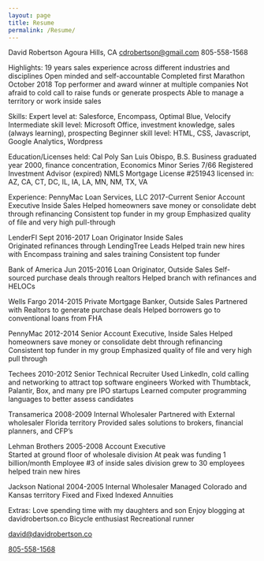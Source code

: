 ```yaml
---
layout: page
title: Resume
permalink: /Resume/
---
```

David Robertson
Agoura Hills, CA
cdrobertson@gmail.com
805-558-1568

Highlights:
19 years sales experience across different industries and disciplines
Open minded and self-accountable
Completed first Marathon October 2018
Top performer and award winner at multiple companies
Not afraid to cold call to raise funds or generate prospects
Able to manage a territory or work inside sales

Skills:
Expert level at: Salesforce, Encompass, Optimal Blue, Velocify
Intermediate skill level: Microsoft Office, investment knowledge, sales (always learning), prospecting
Beginner skill level: HTML, CSS, Javascript, Google Analytics, Wordpress

Education/Licenses held:
Cal Poly San Luis Obispo, B.S. Business graduated year 2000, finance concentration, Economics Minor
Series 7/66 Registered Investment Advisor (expired)
NMLS Mortgage License #251943 licensed in: AZ, CA, CT, DC, IL, IA, LA, MN, NM, TX, VA

Experience:
PennyMac Loan Services, LLC								                                 2017-Current
Senior Account Executive Inside Sales
Helped homeowners save money or consolidate debt through refinancing
Consistent top funder in my group
Emphasized quality of file and very high pull-through

LenderFI												Sept 2016-2017
Loan Originator	Inside Sales						
Originated refinances through LendingTree Leads
Helped train new hires with Encompass training and sales training
Consistent top funder

Bank of America				  					  		  Jun 2015-2016
Loan Originator, Outside Sales
Self-sourced purchase deals through realtors
Helped branch with refinances and HELOCs

Wells Fargo										        	 	         2014-2015
Private Mortgage Banker, Outside Sales 
Partnered with Realtors to generate purchase deals
Helped borrowers go to conventional loans from FHA

PennyMac									              	         		         2012-2014
Senior Account Executive, Inside Sales
Helped homeowners save money or consolidate debt through refinancing
Consistent top funder in my group
Emphasized quality of file and very high pull through

Techees										         		         2010-2012
Senior Technical Recruiter
Used LinkedIn, cold calling and networking to attract top software engineers
Worked with Thumbtack, Palantir, Box, and many pre IPO startups
Learned computer programming languages to better assess candidates

Transamerica										         		         2008-2009
Internal Wholesaler
Partnered with External wholesaler Florida territory
Provided sales solutions to brokers, financial planners, and CFP’s

Lehman Brothers									         		         2005-2008
Account Executive						
Started at ground floor of wholesale division
At peak was funding 1 billion/month
Employee #3 of inside sales division grew to 30 employees helped train new hires

Jackson National						 			         		         2004-2005
Internal Wholesaler
Managed Colorado and Kansas territory
Fixed and Fixed Indexed Annuities

Extras:
Love spending time with my daughters and son
Enjoy blogging at davidrobertson.co
Bicycle enthusiast
Recreational runner

[david@davidrobertson.co](mailto:david@davidrobertson.co)

<a href="tel:8055581568">805-558-1568</a>

